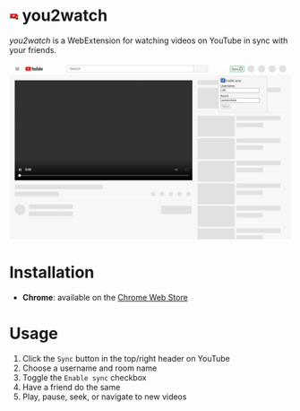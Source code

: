 # ![you2watch logo](./src/static/you2watch16.png) you2watch

_you2watch_ is a WebExtension for watching videos on YouTube in sync with your friends.

![you2watch screenshot](./screenshot.png)

# Installation

-   **Chrome**: available on the [Chrome Web Store]

[chrome web store]: https://chrome.google.com/webstore/detail/you2watch/ebihioehgamedmkomodfopiiflljphif

# Usage

1. Click the `Sync` button in the top/right header on YouTube
2. Choose a username and room name
3. Toggle the `Enable sync` checkbox
4. Have a friend do the same
5. Play, pause, seek, or navigate to new videos
